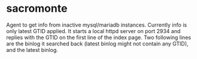 # sacromonte
Agent to get info from inactive mysql/mariadb instances. Currently info is only latest GTID applied.
It starts a local httpd server on port 2934 and replies with the GTID on the first line of the index page.
Two following lines are the binlog it searched back (latest binlog might not contain any GTID), and the latest binlog.
